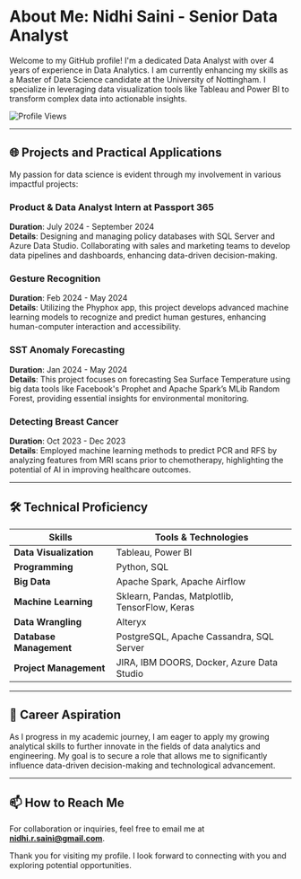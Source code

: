 # About Me: Nidhi Saini - Senior Data Analyst

Welcome to my GitHub profile! I'm a dedicated Data Analyst with over 4 years of experience in Data Analytics. I am currently enhancing my skills as a Master of Data Science candidate at the University of Nottingham. I specialize in leveraging data visualization tools like Tableau and Power BI to transform complex data into actionable insights.

![Profile Views](https://komarev.com/ghpvc/?username=YOUR_USERNAME&color=blue&label=Profile%20Views)

---

## 🌐 Projects and Practical Applications

My passion for data science is evident through my involvement in various impactful projects:

### Product & Data Analyst Intern at Passport 365  
**Duration**: July 2024 - September 2024  
**Details**: Designing and managing policy databases with SQL Server and Azure Data Studio. Collaborating with sales and marketing teams to develop data pipelines and dashboards, enhancing data-driven decision-making.

### Gesture Recognition  
**Duration**: Feb 2024 - May 2024  
**Details**: Utilizing the Phyphox app, this project develops advanced machine learning models to recognize and predict human gestures, enhancing human-computer interaction and accessibility.

### SST Anomaly Forecasting  
**Duration**: Jan 2024 - May 2024  
**Details**: This project focuses on forecasting Sea Surface Temperature using big data tools like Facebook's Prophet and Apache Spark’s MLib Random Forest, providing essential insights for environmental monitoring.

### Detecting Breast Cancer  
**Duration**: Oct 2023 - Dec 2023  
**Details**: Employed machine learning methods to predict PCR and RFS by analyzing features from MRI scans prior to chemotherapy, highlighting the potential of AI in improving healthcare outcomes.

---

## 🛠 Technical Proficiency

| **Skills**               | **Tools & Technologies**                                 |
|--------------------------|---------------------------------------------------------|
| **Data Visualization**   | Tableau, Power BI                                       |
| **Programming**          | Python, SQL                                            |
| **Big Data**             | Apache Spark, Apache Airflow                            |
| **Machine Learning**     | Sklearn, Pandas, Matplotlib, TensorFlow, Keras         |
| **Data Wrangling**       | Alteryx                                                |
| **Database Management**  | PostgreSQL, Apache Cassandra, SQL Server               |
| **Project Management**   | JIRA, IBM DOORS, Docker, Azure Data Studio             |

---

## 🌟 Career Aspiration

As I progress in my academic journey, I am eager to apply my growing analytical skills to further innovate in the fields of data analytics and engineering. My goal is to secure a role that allows me to significantly influence data-driven decision-making and technological advancement.

---

## 📫 How to Reach Me

For collaboration or inquiries, feel free to email me at **nidhi.r.saini@gmail.com**.

Thank you for visiting my profile. I look forward to connecting with you and exploring potential opportunities.
